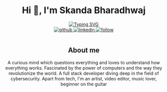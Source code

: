 <h1 align="center"> Hi 👋, I'm Skanda Bharadhwaj</h1>

<div align="center">
  <a href="https://git.io/typing-svg"><img src="https://readme-typing-svg.herokuapp.com?font=Fira+Code&weight=700&pause=1000&center=true&vCenter=true&lines=Penetration+Tester;CTF+player;Full+Stack+Developer;ML+enthusiast;Programmer" alt="Typing SVG" /></a>

<div>
  <div align="center">
  <!-- Github link -->
    <a href="https://github.com/Sbj3333" target="_blank">
      <img src=https://img.shields.io/badge/github-%232E3440.svg?&style=for-the-badge&logo=github&logoColor=white alt=github style="margin-bottom: 5px;" />
    </a>
    <!-- Linkedin Link -->
    <a href="https://www.linkedin.com/in/skanda-bharadhwaj-998062228/" target="_blank">
      <img src=https://img.shields.io/badge/linkedin-%232E3440.svg?&style=for-the-badge&logo=linkedin&logoColor=white alt=linkedin style="margin-bottom: 5px;" />
    </a>
    <a href="">
      <img src=https://img.shields.io/badge/follow-%232E87FB.svg?&style=for-the-badge&logo=&logoColor=white alt=follow style="margin-bottom: 5px;" />
    </a>
  </div>

  <h1></h1>
  <div align="center">
    <h2>About me</h2>
    <p>A curious mind which questions everything and loves to understand how everything works. Fascinated by the power of computers and the way they revolutionize the world. A full stack developer diving deep in the field of cybersecurity. Apart from tech, I'm an artist, video editor, music lover, beginner on the guitar</p>
  </div>
</div>
